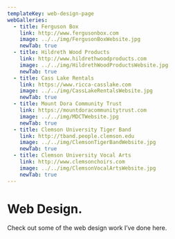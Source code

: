 ```yaml
---
templateKey: web-design-page
webGalleries:
  - title: Ferguson Box
    link: http://www.fergusonbox.com
    image: ../../img/FergusonBoxWebsite.jpg
    newTab: true
  - title: Hildreth Wood Products
    link: http://www.hildrethwoodproducts.com
    image: ../../img/HildrethWoodProductsWebsite.jpg
    newTab: true
  - title: Cass Lake Rentals
    link: https://www.ricca-casslake.com
    image: ../../img/CassLakeRentalsWebsite.jpg
    newTab: true
  - title: Mount Dora Community Trust
    link: https://mountdoracommunitytrust.com
    image: ../../img/MDCTWebsite.jpg
    newTab: true
  - title: Clemson University Tiger Band
    link: http://tband.people.clemson.edu
    image: ../../img/ClemsonTigerBandWebsite.jpg
    newTab: true
  - title: Clemson University Vocal Arts
    link: http://www.clemsonchoirs.com
    image: ../../img/ClemsonVocalArtsWebsite.jpg
    newTab: true
---
```

# Web Design.

Check out some of the web design work I’ve done here.
